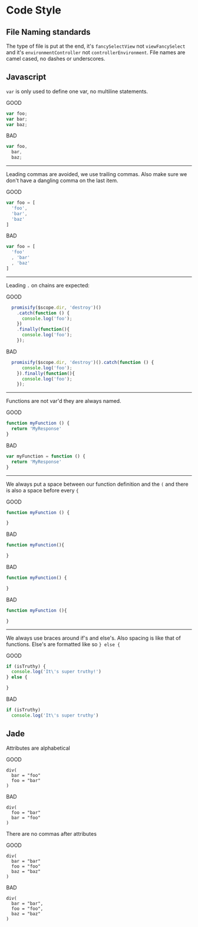 Code Style
=============

## File Naming standards

The type of file is put at the end, it's `fancySelectView` not `viewFancySelect` and it's `environmentController` not `controllerEnvironment`. 
File names are camel cased, no dashes or underscores.

## Javascript

`var` is only used to define one var, no multiline statements.

GOOD
```javascript
var foo;
var bar;
var baz;
```

BAD
```javascript
var foo,
  bar,
  baz;
```

---

Leading commas are avoided, we use trailing commas. Also make sure we don't have a dangling comma on the last item.

GOOD
```javascript
var foo = [
  'foo',
  'bar',
  'baz'
]
```

BAD
```javascript
var foo = [
  'foo'
  , 'bar'
  , 'baz'
]
```

---

Leading `.` on chains are expected:

GOOD
```javascript
  promisify($scope.dir, 'destroy')()
    .catch(function () {
      console.log('foo');
    })
    .finally(function(){
      console.log('foo');
    });
```

BAD
```javascript
  promisify($scope.dir, 'destroy')().catch(function () {
      console.log('foo');
    }).finally(function(){
      console.log('foo');
    });
```

---

Functions are not var'd they are always named.

GOOD
```javascript
function myFunction () {
  return 'MyResponse'
}
```

BAD
```javascript
var myFunction = function () {
  return 'MyResponse'
}
```

---

We always put a space between our function definition and the `(` and there is also a space before every `{`

GOOD
```javascript
function myFunction () {

}
```

BAD
```javascript
function myFunction(){

}
```

BAD
```javascript
function myFunction() {

}
```

BAD
```javascript
function myFunction (){

}
```

---

We always use braces around if's and else's. Also spacing is like that of functions.
Else's are formatted like so `} else {`

GOOD
```javascript
if (isTruthy) {
  console.log('It\'s super truthy!')
} else {

}
```

BAD
```javascript
if (isTruthy)
  console.log('It\'s super truthy')
```

## Jade

Attributes are alphabetical

GOOD
```
div(
  bar = "foo"
  foo = "bar"
)
```

BAD
```
div(
  foo = "bar"
  bar = "foo"
)
```

There are no commas after attributes

GOOD
```
div(
  bar = "bar"
  foo = "foo"
  baz = "baz"
)
```

BAD
```
div(
  bar = "bar",
  foo = "foo",
  baz = "baz"
)
```
